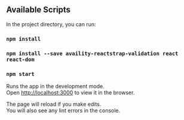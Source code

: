 ## Available Scripts

In the project directory, you can run:

### `npm install`

### `npm install --save availity-reactstrap-validation react react-dom`

### `npm start`

Runs the app in the development mode.<br />
Open [http://localhost:3000](http://localhost:3000) to view it in the browser.

The page will reload if you make edits.<br />
You will also see any lint errors in the console.
